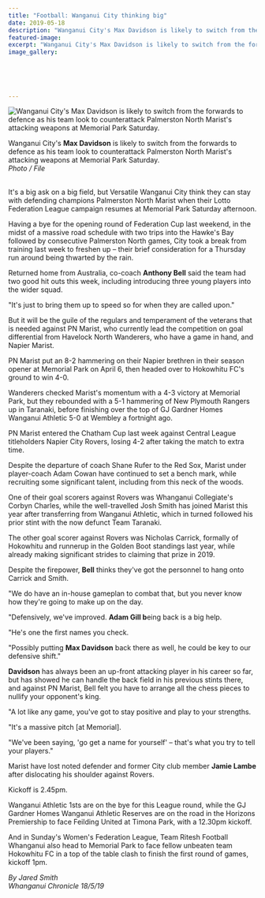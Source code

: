```yaml
---
title: "Football: Wanganui City thinking big"
date: 2019-05-18
description: "Wanganui City's Max Davidson is likely to switch from the forwards to defence as his team look to counterattack Palmerston..."
featured-image: 
excerpt: "Wanganui City's Max Davidson is likely to switch from the forwards to defence as his team look to counterattack Palmerston North Marist's attacking weapons at Memorial Park Saturday."
image_gallery:
	
	
	
	
	
---
```


<p><img src="https://www.nzherald.co.nz/resizer/AmLvFneNwyFdUlPOM5JcO8wj9fE=/620x349/smart/filters:quality(70)/arc-anglerfish-syd-prod-nzme.s3.amazonaws.com/public/MKSPSP4OZZCHRNWL7YXYNFOTHE.jpg" alt="Wanganui City's Max Davidson is likely to switch from the forwards to defence as his team look to counterattack Palmerston North Marist's attacking weapons at Memorial Park Saturday." /></p>
<p><span>Wanganui City's <strong>Max Davidson</strong> is likely to switch from the forwards to defence as his team look to counterattack Palmerston North Marist's attacking weapons at Memorial Park Saturday.<br /><em>Photo / File</em><br /></span></p>
<p><strong><br /></strong>It's a big ask on a big field, but Versatile Wanganui City think they can stay with defending champions Palmerston North Marist when their Lotto Federation League campaign resumes at Memorial Park Saturday afternoon.</p>
<p>Having a bye for the opening round of Federation Cup last weekend, in the midst of a massive road schedule with two trips into the Hawke's Bay followed by consecutive Palmerston North games, City took a break from training last week to freshen up &ndash; their brief consideration for a Thursday run around being thwarted by the rain.</p>
<p><span class="ellipsis">Returned home from Australia, co-coach <strong>Anthony Bell</strong> said</span>&nbsp;<span>the team had two good hit outs this week, including introducing three young players into the wider squad.</span></p>
<p>"It's just to bring them up to speed so for when they are called upon."</p>
<p>But it will be the guile of the regulars and temperament of the veterans that is needed against PN Marist, who currently lead the competition on goal differential from Havelock North Wanderers, who have a game in hand, and Napier Marist.</p>
<p>PN Marist put an 8-2 hammering on their Napier brethren in their season opener at Memorial Park on April 6, then headed over to Hokowhitu FC's ground to win 4-0.</p>
<p>Wanderers checked Marist's momentum with a 4-3 victory at Memorial Park, but they rebounded with a 5-1 hammering of New Plymouth Rangers up in Taranaki, before finishing over the top of GJ Gardner Homes Wanganui Athletic 5-0 at Wembley a fortnight ago.</p>
<p>PN Marist entered the Chatham Cup last week against Central League titleholders Napier City Rovers, losing 4-2 after taking the match to extra time.</p>
<p>Despite the departure of coach Shane Rufer to the Red Sox, Marist under player-coach Adam Cowan have continued to set a bench mark, while recruiting some significant talent, including from this neck of the woods.</p>
<p>One of their goal scorers against Rovers was Whanganui Collegiate's Corbyn Charles, while the well-travelled Josh Smith has joined Marist this year after transferring from Wanganui Athletic, which in turned followed his prior stint with the now defunct Team Taranaki.</p>
<p>The other goal scorer against Rovers was Nicholas Carrick, formally of Hokowhitu and runnerup in the Golden Boot standings last year, while already making significant strides to claiming that prize in 2019.</p>
<p>Despite the firepower, <strong>Bell</strong> thinks they've got the personnel to hang onto Carrick and Smith.</p>
<p>"We do have an in-house gameplan to combat that, but you never know how they're going to make up on the day.</p>
<p>"Defensively, we've improved. <strong>Adam Gill b</strong>eing back is a big help.</p>
<p>"He's one the first names you check.</p>
<p>"Possibly putting <strong>Max Davidson</strong> back there as well, he could be key to our defensive shift."</p>
<p><strong>Davidson</strong> has always been an up-front attacking player in his career so far, but has showed he can handle the back field in his previous stints there, and against PN Marist, Bell felt you have to arrange all the chess pieces to nullify your opponent's king.</p>
<p>"A lot like any game, you've got to stay positive and play to your strengths.</p>
<p>"It's a massive pitch [at Memorial].</p>
<p>"We've been saying, 'go get a name for yourself' &ndash; that's what you try to tell your players."</p>
<p>Marist have lost noted defender and former City club member <strong>Jamie Lambe</strong> after dislocating his shoulder against Rovers.</p>
<p>Kickoff is 2.45pm.</p>
<p>Wanganui Athletic 1sts are on the bye for this League round, while the GJ Gardner Homes Wanganui Athletic Reserves are on the road in the Horizons Premiership to face Feilding United at Timona Park, with a 12.30pm kickoff.</p>
<p>And in Sunday's Women's Federation League, Team Ritesh Football Whanganui also head to Memorial Park to face fellow unbeaten team Hokowhitu FC in a top of the table clash to finish the first round of games, kickoff 1pm.</p>
<p><em>By Jared Smith</em><br /><em>Whanganui Chronicle 18/5/19</em></p>

